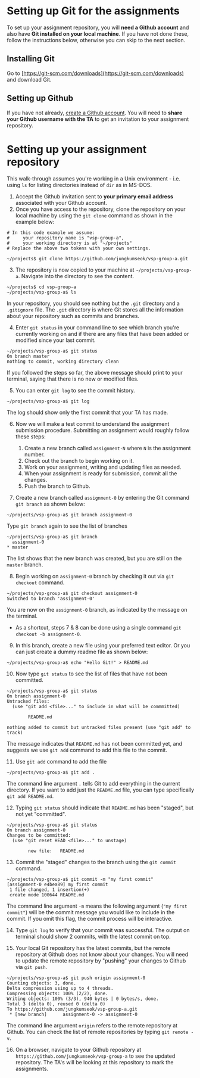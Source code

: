 # Setting up Git for the assignments

To set up your assignment repository, you will **need a Github account** and also have **Git installed on your local machine**. If you have not done these, follow the instructions below, otherwise you can skip to the next section.

## Installing Git

Go to [https://git-scm.com/downloads](https://git-scm.com/downloads) and download Git.

## Setting up Github

If you have not already, [create a Github account](https://github.com). You will need to **share your Github username with the TA** to get an invitation to your assignment repository.


# Setting up your assignment repository

This walk-through assumes you're working in a Unix environment - i.e. using `ls` for listing directories instead of `dir` as in MS-DOS.

1. Accept the Github invitation sent to **your primary email address** associated with your Github account.
2. Once you have access to the repository, clone the repository on your local machine by using the `git clone` command as shown in the example below:

```
# In this code example we assume:
#     your repository name is "vsp-group-a",
#     your working directory is at "~/projects"
# Replace the above two tokens with your own settings.

~/projects$ git clone https://github.com/jungkumseok/vsp-group-a.git
```

3. The repository is now copied to your machine at `~/projects/vsp-group-a`. Navigate into the directory to see the content.

```
~/projects$ cd vsp-group-a
~/projects/vsp-group-a$ ls
```

In your repository, you should see nothing but the `.git` directory and a `.gitignore` file. The `.git` directory is where Git stores all the information about your repository such as commits and branches.


4. Enter `git status` in your command line to see which branch you're currently working on and if there are any files that have been added or modified since your last commit.

```
~/projects/vsp-group-a$ git status
On branch master
nothing to commit, working directory clean
```

If you followed the steps so far, the above message should print to your terminal, saying that there is no new or modified files.


5. You can enter `git log` to see the commit history.

```
~/projects/vsp-group-a$ git log
```

The log should show only the first commit that your TA has made.


6. Now we will make a test commit to understand the assignment submission procedure. Submitting an assignment would roughly follow these steps:
    1. Create a new branch called `assignment-N` where `N` is the assignment number.
    2. Check out the branch to begin working on it.
    3. Work on your assignment, writing and updating files as needed.
    4. When your assignment is ready for submission, commit all the changes.
    5. Push the branch to Github.


7. Create a new branch called `assignment-0` by entering the Git command `git branch` as shown below:

```
~/projects/vsp-group-a$ git branch assignment-0
```

Type `git branch` again to see the list of branches

```
~/projects/vsp-group-a$ git branch
  assignment-0
* master
```

The list shows that the new branch was created, but you are still on the `master` branch.

8. Begin working on `assignment-0` branch by checking it out via `git checkout` command.

```
~/projects/vsp-group-a$ git checkout assignment-0
Switched to branch 'assignment-0'
```
You are now on the `assignment-0` branch, as indicated by the message on the terminal.

* As a shortcut, steps 7 & 8 can be done using a single command `git checkout -b assignment-0`.


9. In this branch, create a new file using your preferred text editor. Or you can just create a dummy readme file as shown below:

```
~/projects/vsp-group-a$ echo "Hello Git!" > README.md
```

10. Now type `git status` to see the list of files that have not been committed.

```
~/projects/vsp-group-a$ git status
On branch assignment-0
Untracked files:
  (use "git add <file>..." to include in what will be commmitted)

        README.md

nothing added to commit but untracked files present (use "git add" to track)
```

The message indicates that `README.md` has not been committed yet, and suggests we use `git add` command to add this file to the commit.

11. Use `git add` command to add the file

```
~/projects/vsp-group-a$ git add .
```

The command line argument `.` tells Git to add everything in the current directory. If you want to add just the `README.md` file, you can type specifically `git add README.md`.

12. Typing `git status` should indicate that `README.md` has been "staged", but not yet "committed".

```
~/projects/vsp-group-a$ git status
On branch assignment-0
Changes to be committed:
  (use "git reset HEAD <file>..." to unstage)

        new file:   README.md

```

13. Commit the "staged" changes to the branch using the `git commit` command.

```
~/projects/vsp-group-a$ git commit -m "my first commit"
[assignment-0 e4bea89] my first commit
 1 file changed, 1 insertion(+)
 create mode 100644 README.md
```

The command line argument `-m` means the following argument (`"my first commit"`) will be the commit message you would like to include in the commit. If you omit this flag, the commit process will be interactive.

14. Type `git log` to verify that your commit was successful. The output on terminal should show 2 commits, with the latest commit on top.

15. Your local Git repository has the latest commits, but the remote repository at Github does not know about your changes. You will need to update the remote repository by "pushing" your changes to Github via `git push`.

```
~/projects/vsp-group-a$ git push origin assignment-0
Counting objects: 3, done.
Delta compression using up to 4 threads.
Compressing objects: 100% (2/2), done.
Writing objects: 100% (3/3), 940 bytes | 0 bytes/s, done.
Total 3 (delta 0), reused 0 (delta 0)
To https://github.com/jungkumseok/vsp-group-a.git
 * [new branch]      assignment-0 -> assignment-0
```

The command line argument `origin` refers to the remote repository at Github. You can check the list of remote repositories by typing `git remote -v`.

16. On a browser, navigate to your Github repository at `https://github.com/jungkumseok/vsp-group-a` to see the updated repository. The TA's will be looking at this repository to mark the assignments.